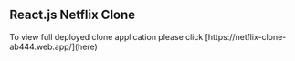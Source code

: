 <h2>React.js Netflix Clone</h2>

<p>
  To view full deployed clone application please click [https://netflix-clone-ab444.web.app/](here)
</p>
